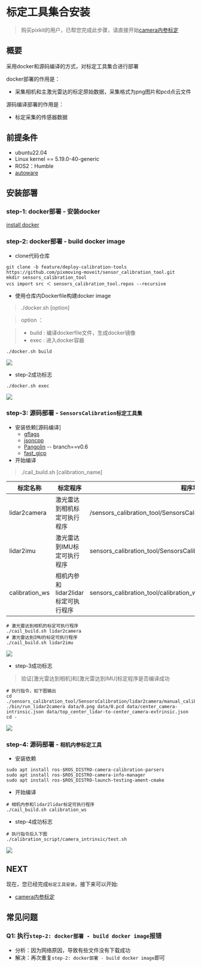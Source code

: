 # 标定工具集合安装
> 购买pixkit的用户，已帮您完成此步骤，请直接开始[camera内参标定](./camera%E5%86%85%E5%8F%82%E6%A0%87%E5%AE%9A.md)
## 概要
采用docker和源码编译的方式，对标定工具集合进行部署

docker部署的作用是：

- 采集相机和主激光雷达的标定原始数据，采集格式为png图片和pcd点云文件

源码编译部署的作用是：

- 标定采集的传感器数据

## 前提条件
- ubuntu22.04
- Linux kernel == 5.19.0-40-generic
- ROS2：Humble
- [autoware](https://github.com/pixmoving-moveit/Autoware/tree/feature/pixkit_sensors)


## 安装部署
### step-1: docker部署 - 安装docker
[install docker](https://docs.docker.com/engine/install/ubuntu/)

### step-2: docker部署 - build docker image
- clone代码仓库
```shell
git clone -b feature/deploy-calibration-tools https://github.com/pixmoving-moveit/sensor_calibration_tool.git
mkdir sensors_calibration_tool
vcs import src ＜ sensors_calibration_tool.repos --recursive
```

- 使用仓库内Dockerfile构建docker image

> ./docker.sh [option]

> option ：

> - build : 编译dockerfile文件，生成docker镜像
> - exec : 进入docker容器
```shell
./docker.sh build
```

![](./image/install/dockerfile_build.jpg)
- step-2成功标志
```shell
./docker.sh exec
```

![](./image/install/dock_exec.jpg)

### step-3: 源码部署 - `SensorsCalibration标定工具集`

- 安装依赖[源码编译]
    - [gflags](https://github.com/gflags/gflags)
    - [jsoncpp](https://github.com/open-source-parsers/jsoncpp)
    - [Pangolin](https://github.com/stevenlovegrove/Pangolin/tree/v0.6) -- branch==v0.6
    - [fast_gicp](https://github.com/SMRT-AIST/fast_gicp)
- 开始编译

> ./cail_build.sh [calibration_name]

|  标定名称   | 标定程序 | 程序地址
|  ----  | ----  | ----  |
| lidar2camera | 激光雷达到相机标定可执行程序 | /sensors_calibration_tool/SensorsCalibration/lidar2camera/manual_calib/
|lidar2imu|激光雷达到IMU标定可执行程序|sensors_calibration_tool/SensorsCalibration/lidar2imu/manual_calib/
|calibration_ws|相机内参和lidar2lidar标定可执行程序|sensors_calibration_tool/calibration_ws/


```shell
# 激光雷达到相机的标定可执行程序
./cail_build.sh lidar2camera
# 激光雷达到IMU的标定可执行程序
./cail_build.sh lidar2imu
```
![](./image/install/SensorsCalibration_build.jpg)


- step-3成功标志
> 验证[激光雷达到相机]和[激光雷达到IMU]标定程序是否编译成功

```shell
# 执行指令，如下图输出
cd ./sensors_calibration_tool/SensorsCalibration/lidar2camera/manual_calib/
./bin/run_lidar2camera data/0.png data/0.pcd data/center_camera-intrinsic.json data/top_center_lidar-to-center_camera-extrinsic.json
cd -
```
![](./image/install/run_lidar2camera.jpg)


### step-4: 源码部署 - `相机内参标定工具`
- 安装依赖
```shell
sudo apt install ros-$ROS_DISTRO-camera-calibration-parsers
sudo apt install ros-$ROS_DISTRO-camera-info-manager
sudo apt install ros-$ROS_DISTRO-launch-testing-ament-cmake
```

- 开始编译
```shell
# 相机内参和lidar2lidar标定可执行程序
./cail_build.sh calibration_ws
```

- step-4成功标志
```shell
# 执行指令后入下图
./calibration_script/camera_intrinsic/test.sh 
```

![](./image/camera_intrinsic/camera_intrinsic_test.gif)

## NEXT
现在，您已经完成`标定工具安装`，接下来可以开始:
- [camera内参标定](./camera%E5%86%85%E5%8F%82%E6%A0%87%E5%AE%9A.md)

## 常见问题
### Q1: 执行`step-2: docker部署 - build docker image`报错
- 分析：因为网络原因，导致有些文件没有下载成功
- 解决：再次重复`step-2: docker部署 - build docker image`即可
